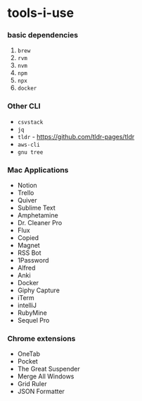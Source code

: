 # tools-i-use

### basic dependencies
1. `brew`
2. `rvm`
3. `nvm`
4. `npm`
5. `npx`
6. `docker`

### Other CLI
* `csvstack`
* `jq`
* `tldr` - https://github.com/tldr-pages/tldr
* `aws-cli`
* `gnu tree`

### Mac Applications
* Notion
* Trello
* Quiver
* Sublime Text
* Amphetamine
* Dr. Cleaner Pro
* Flux
* Copied
* Magnet
* RSS Bot
* 1Password
* Alfred
* Anki
* Docker
* Giphy Capture
* iTerm
* intelliJ
* RubyMine
* Sequel Pro

### Chrome extensions
* OneTab
* Pocket
* The Great Suspender
* Merge All Windows
* Grid Ruler
* JSON Formatter
